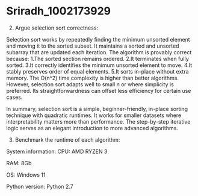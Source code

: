 # Sriradh_1002173929
2. Argue selection sort correctness:

Selection sort works by repeatedly finding the minimum unsorted element and moving it to the sorted subset. It maintains a sorted and unsorted subarray that are updated each iteration.
The algorithm is provably correct because:
1.The sorted section remains ordered.
2.It terminates when fully sorted.
3.It correctly identifies the minimum unsorted element to move.
4.It stably preserves order of equal elements.
5.It sorts in-place without extra memory.
The O(n^2) time complexity is higher than better algorithms. However, selection sort adapts well to small n or where simplicity is preferred. Its straightforwardness can offset less efficiency for certain use cases.

In summary, selection sort is a simple, beginner-friendly, in-place sorting technique with quadratic runtimes. It works for smaller datasets where interpretability matters more than performance. The step-by-step iterative logic serves as an elegant introduction to more advanced algorithms.

3. Benchmark the runtime of each algorithm:

System information: 
   CPU: AMD RYZEN 3

   RAM: 8Gb

   OS: Windows 11

   Python version: Python 2.7
